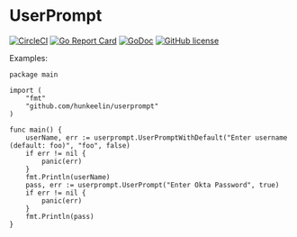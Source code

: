 # UserPrompt
[![CircleCI](https://circleci.com/gh/hunkeelin/userprompt.svg?style=shield)](https://circleci.com/gh/hunkeelin/userprompt)
[![Go Report Card](https://goreportcard.com/badge/github.com/hunkeelin/userprompt)](https://goreportcard.com/report/github.com/hunkeelin/userprompt)
[![GoDoc](https://godoc.org/github.com/hunkeelin/userprompt?status.svg)](https://godoc.org/github.com/hunkeelin/userprompt)
[![GitHub license](https://img.shields.io/badge/license-MIT-blue.svg)](https://raw.githubusercontent.com/hunkeelin/userprompt/master/LICENSE)


Examples:
```
package main

import (
    "fmt"
    "github.com/hunkeelin/userprompt"
)

func main() {
    userName, err := userprompt.UserPromptWithDefault("Enter username (default: foo)", "foo", false)
    if err != nil {
        panic(err)
    }
    fmt.Println(userName)
    pass, err := userprompt.UserPrompt("Enter Okta Password", true)
    if err != nil {
        panic(err)
    }
    fmt.Println(pass)
}
```
